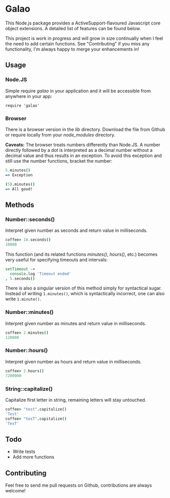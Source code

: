# Galao

This Node.js package provides a ActiveSupport-flavoured Javascript core object
extensions. A detailed list of features can be found below.

This project is work in progress and will grow in size continually when I feel
the need to add certain functions. See "Contributing" if you miss any
functionality, I'm always happy to merge your enhancements in!


## Usage

### Node.JS

Simple require _galao_ in your application and it will be accessible from
anywhere in your app:

```
require 'galao'
```

### Browser

There is a browser version in the _lib_ directory. Download the file from Github
or require locally from your _node_modules_ directory.

**Caveats:** The browser treats numbers differently than Node.JS. A number
directly followed by a dot is interpreted as a decimal number without a decimal
value and thus results in an exception. To avoid this exception and still use
the number functions, bracket the number:

```coffeescript
5.minutes()
=> Exception

(5).minutes()
=> All good!
```


## Methods

### Number::seconds()

Interpret given number as seconds and return value in milliseconds.

```coffeescript
coffee> 10.seconds()
10000
```

This function (and its related functions _minutes()_, _hours()_, etc.) becomes
very useful for specifying timeouts and intervals:

```coffeescript
setTimeout ->
  console.log 'Timeout ended'
, 5.seconds()
```

There is also a singular version of this method simply for syntactical sugar.
Instead of writing `1.minutes()`, which is syntactically incorrect, one can also
write `1.minute()`.

### Number::minutes()

Interpret given number as minutes and return value in milliseconds.

```coffeescript
coffee> 2.minutes()
120000
```

### Number::hours()

Interpret given number as hours and return value in milliseconds.

```coffeescript
coffee> 2.hours()
7200000
```

### String::capitalize()

Capitalize first letter in string, remaining letters will stay untouched.

```coffeescript
coffee> "test".capitalize()
'Test'
coffee> "tesT".capitalize()
'TesT'
```

## Todo

* Write tests
* Add more functions

## Contributing

Feel free to send me pull requests on Github, contributions are always welcome!
